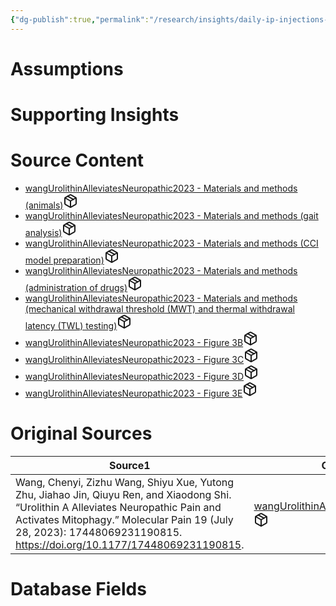 ```yaml
---
{"dg-publish":true,"permalink":"/research/insights/daily-ip-injections-of-2-5-mg-kg-urolithin-a-in-mice-reduce-the-pain-related-behavioral-deficits-from-chronic-sciatic-constriction-compared-to-mice-not-administered-urolithin-a-when-injections-begin-immediately-after-constriction-surgery/"}
---
```


# Assumptions
<div><ul class="dataview list-view-ul"></ul></div>

# Supporting Insights
<div><ul class="dataview list-view-ul"></ul></div>

# Source Content
<div><ul class="dataview list-view-ul"><li><span><a data-tooltip-position="top" aria-label="Research/Source Content/wangUrolithinAlleviatesNeuropathic2023 - Materials and methods (animals).md" data-href="Research/Source Content/wangUrolithinAlleviatesNeuropathic2023 - Materials and methods (animals).md" href="Research/Source Content/wangUrolithinAlleviatesNeuropathic2023 - Materials and methods (animals).md" class="internal-link" target="_blank" rel="noopener" fileclass-name="Research Links">wangUrolithinAlleviatesNeuropathic2023 - Materials and methods (animals)</a><a class="metadata-menu fileclass-icon"><svg xmlns="http://www.w3.org/2000/svg" width="24" height="24" viewBox="0 0 24 24" fill="none" stroke="currentColor" stroke-width="2" stroke-linecap="round" stroke-linejoin="round" class="svg-icon lucide-package"><path d="m7.5 4.27 9 5.15"></path><path d="M21 8a2 2 0 0 0-1-1.73l-7-4a2 2 0 0 0-2 0l-7 4A2 2 0 0 0 3 8v8a2 2 0 0 0 1 1.73l7 4a2 2 0 0 0 2 0l7-4A2 2 0 0 0 21 16Z"></path><path d="m3.3 7 8.7 5 8.7-5"></path><path d="M12 22V12"></path></svg></a></span></li><li><span><a data-tooltip-position="top" aria-label="Research/Source Content/wangUrolithinAlleviatesNeuropathic2023 - Materials and methods (gait analysis).md" data-href="Research/Source Content/wangUrolithinAlleviatesNeuropathic2023 - Materials and methods (gait analysis).md" href="Research/Source Content/wangUrolithinAlleviatesNeuropathic2023 - Materials and methods (gait analysis).md" class="internal-link" target="_blank" rel="noopener" fileclass-name="Research Links">wangUrolithinAlleviatesNeuropathic2023 - Materials and methods (gait analysis)</a><a class="metadata-menu fileclass-icon"><svg xmlns="http://www.w3.org/2000/svg" width="24" height="24" viewBox="0 0 24 24" fill="none" stroke="currentColor" stroke-width="2" stroke-linecap="round" stroke-linejoin="round" class="svg-icon lucide-package"><path d="m7.5 4.27 9 5.15"></path><path d="M21 8a2 2 0 0 0-1-1.73l-7-4a2 2 0 0 0-2 0l-7 4A2 2 0 0 0 3 8v8a2 2 0 0 0 1 1.73l7 4a2 2 0 0 0 2 0l7-4A2 2 0 0 0 21 16Z"></path><path d="m3.3 7 8.7 5 8.7-5"></path><path d="M12 22V12"></path></svg></a></span></li><li><span><a data-tooltip-position="top" aria-label="Research/Source Content/wangUrolithinAlleviatesNeuropathic2023 - Materials and methods (CCI model preparation).md" data-href="Research/Source Content/wangUrolithinAlleviatesNeuropathic2023 - Materials and methods (CCI model preparation).md" href="Research/Source Content/wangUrolithinAlleviatesNeuropathic2023 - Materials and methods (CCI model preparation).md" class="internal-link" target="_blank" rel="noopener" fileclass-name="Research Links">wangUrolithinAlleviatesNeuropathic2023 - Materials and methods (CCI model preparation)</a><a class="metadata-menu fileclass-icon"><svg xmlns="http://www.w3.org/2000/svg" width="24" height="24" viewBox="0 0 24 24" fill="none" stroke="currentColor" stroke-width="2" stroke-linecap="round" stroke-linejoin="round" class="svg-icon lucide-package"><path d="m7.5 4.27 9 5.15"></path><path d="M21 8a2 2 0 0 0-1-1.73l-7-4a2 2 0 0 0-2 0l-7 4A2 2 0 0 0 3 8v8a2 2 0 0 0 1 1.73l7 4a2 2 0 0 0 2 0l7-4A2 2 0 0 0 21 16Z"></path><path d="m3.3 7 8.7 5 8.7-5"></path><path d="M12 22V12"></path></svg></a></span></li><li><span><a data-tooltip-position="top" aria-label="Research/Source Content/wangUrolithinAlleviatesNeuropathic2023 - Materials and methods (administration of drugs).md" data-href="Research/Source Content/wangUrolithinAlleviatesNeuropathic2023 - Materials and methods (administration of drugs).md" href="Research/Source Content/wangUrolithinAlleviatesNeuropathic2023 - Materials and methods (administration of drugs).md" class="internal-link" target="_blank" rel="noopener" fileclass-name="Research Links">wangUrolithinAlleviatesNeuropathic2023 - Materials and methods (administration of drugs)</a><a class="metadata-menu fileclass-icon"><svg xmlns="http://www.w3.org/2000/svg" width="24" height="24" viewBox="0 0 24 24" fill="none" stroke="currentColor" stroke-width="2" stroke-linecap="round" stroke-linejoin="round" class="svg-icon lucide-package"><path d="m7.5 4.27 9 5.15"></path><path d="M21 8a2 2 0 0 0-1-1.73l-7-4a2 2 0 0 0-2 0l-7 4A2 2 0 0 0 3 8v8a2 2 0 0 0 1 1.73l7 4a2 2 0 0 0 2 0l7-4A2 2 0 0 0 21 16Z"></path><path d="m3.3 7 8.7 5 8.7-5"></path><path d="M12 22V12"></path></svg></a></span></li><li><span><a data-tooltip-position="top" aria-label="Research/Source Content/wangUrolithinAlleviatesNeuropathic2023 - Materials and methods (mechanical withdrawal threshold (MWT) and thermal withdrawal latency (TWL) testing).md" data-href="Research/Source Content/wangUrolithinAlleviatesNeuropathic2023 - Materials and methods (mechanical withdrawal threshold (MWT) and thermal withdrawal latency (TWL) testing).md" href="Research/Source Content/wangUrolithinAlleviatesNeuropathic2023 - Materials and methods (mechanical withdrawal threshold (MWT) and thermal withdrawal latency (TWL) testing).md" class="internal-link" target="_blank" rel="noopener" fileclass-name="Research Links">wangUrolithinAlleviatesNeuropathic2023 - Materials and methods (mechanical withdrawal threshold (MWT) and thermal withdrawal latency (TWL) testing)</a><a class="metadata-menu fileclass-icon"><svg xmlns="http://www.w3.org/2000/svg" width="24" height="24" viewBox="0 0 24 24" fill="none" stroke="currentColor" stroke-width="2" stroke-linecap="round" stroke-linejoin="round" class="svg-icon lucide-package"><path d="m7.5 4.27 9 5.15"></path><path d="M21 8a2 2 0 0 0-1-1.73l-7-4a2 2 0 0 0-2 0l-7 4A2 2 0 0 0 3 8v8a2 2 0 0 0 1 1.73l7 4a2 2 0 0 0 2 0l7-4A2 2 0 0 0 21 16Z"></path><path d="m3.3 7 8.7 5 8.7-5"></path><path d="M12 22V12"></path></svg></a></span></li><li><span><a data-tooltip-position="top" aria-label="Research/Source Content/wangUrolithinAlleviatesNeuropathic2023 - Figure 3B.md" data-href="Research/Source Content/wangUrolithinAlleviatesNeuropathic2023 - Figure 3B.md" href="Research/Source Content/wangUrolithinAlleviatesNeuropathic2023 - Figure 3B.md" class="internal-link" target="_blank" rel="noopener" fileclass-name="Research Links">wangUrolithinAlleviatesNeuropathic2023 - Figure 3B</a><a class="metadata-menu fileclass-icon"><svg xmlns="http://www.w3.org/2000/svg" width="24" height="24" viewBox="0 0 24 24" fill="none" stroke="currentColor" stroke-width="2" stroke-linecap="round" stroke-linejoin="round" class="svg-icon lucide-package"><path d="m7.5 4.27 9 5.15"></path><path d="M21 8a2 2 0 0 0-1-1.73l-7-4a2 2 0 0 0-2 0l-7 4A2 2 0 0 0 3 8v8a2 2 0 0 0 1 1.73l7 4a2 2 0 0 0 2 0l7-4A2 2 0 0 0 21 16Z"></path><path d="m3.3 7 8.7 5 8.7-5"></path><path d="M12 22V12"></path></svg></a></span></li><li><span><a data-tooltip-position="top" aria-label="Research/Source Content/wangUrolithinAlleviatesNeuropathic2023 - Figure 3C.md" data-href="Research/Source Content/wangUrolithinAlleviatesNeuropathic2023 - Figure 3C.md" href="Research/Source Content/wangUrolithinAlleviatesNeuropathic2023 - Figure 3C.md" class="internal-link" target="_blank" rel="noopener" fileclass-name="Research Links">wangUrolithinAlleviatesNeuropathic2023 - Figure 3C</a><a class="metadata-menu fileclass-icon"><svg xmlns="http://www.w3.org/2000/svg" width="24" height="24" viewBox="0 0 24 24" fill="none" stroke="currentColor" stroke-width="2" stroke-linecap="round" stroke-linejoin="round" class="svg-icon lucide-package"><path d="m7.5 4.27 9 5.15"></path><path d="M21 8a2 2 0 0 0-1-1.73l-7-4a2 2 0 0 0-2 0l-7 4A2 2 0 0 0 3 8v8a2 2 0 0 0 1 1.73l7 4a2 2 0 0 0 2 0l7-4A2 2 0 0 0 21 16Z"></path><path d="m3.3 7 8.7 5 8.7-5"></path><path d="M12 22V12"></path></svg></a></span></li><li><span><a data-tooltip-position="top" aria-label="Research/Source Content/wangUrolithinAlleviatesNeuropathic2023 - Figure 3D.md" data-href="Research/Source Content/wangUrolithinAlleviatesNeuropathic2023 - Figure 3D.md" href="Research/Source Content/wangUrolithinAlleviatesNeuropathic2023 - Figure 3D.md" class="internal-link" target="_blank" rel="noopener" fileclass-name="Research Links">wangUrolithinAlleviatesNeuropathic2023 - Figure 3D</a><a class="metadata-menu fileclass-icon"><svg xmlns="http://www.w3.org/2000/svg" width="24" height="24" viewBox="0 0 24 24" fill="none" stroke="currentColor" stroke-width="2" stroke-linecap="round" stroke-linejoin="round" class="svg-icon lucide-package"><path d="m7.5 4.27 9 5.15"></path><path d="M21 8a2 2 0 0 0-1-1.73l-7-4a2 2 0 0 0-2 0l-7 4A2 2 0 0 0 3 8v8a2 2 0 0 0 1 1.73l7 4a2 2 0 0 0 2 0l7-4A2 2 0 0 0 21 16Z"></path><path d="m3.3 7 8.7 5 8.7-5"></path><path d="M12 22V12"></path></svg></a></span></li><li><span><a data-tooltip-position="top" aria-label="Research/Source Content/wangUrolithinAlleviatesNeuropathic2023 - Figure 3E.md" data-href="Research/Source Content/wangUrolithinAlleviatesNeuropathic2023 - Figure 3E.md" href="Research/Source Content/wangUrolithinAlleviatesNeuropathic2023 - Figure 3E.md" class="internal-link" target="_blank" rel="noopener" fileclass-name="Research Links">wangUrolithinAlleviatesNeuropathic2023 - Figure 3E</a><a class="metadata-menu fileclass-icon"><svg xmlns="http://www.w3.org/2000/svg" width="24" height="24" viewBox="0 0 24 24" fill="none" stroke="currentColor" stroke-width="2" stroke-linecap="round" stroke-linejoin="round" class="svg-icon lucide-package"><path d="m7.5 4.27 9 5.15"></path><path d="M21 8a2 2 0 0 0-1-1.73l-7-4a2 2 0 0 0-2 0l-7 4A2 2 0 0 0 3 8v8a2 2 0 0 0 1 1.73l7 4a2 2 0 0 0 2 0l7-4A2 2 0 0 0 21 16Z"></path><path d="m3.3 7 8.7 5 8.7-5"></path><path d="M12 22V12"></path></svg></a></span></li></ul></div>

# Original Sources
<div><table class="dataview table-view-table"><thead class="table-view-thead"><tr class="table-view-tr-header"><th class="table-view-th"><span>Source</span><span class="dataview small-text">1</span></th><th class="table-view-th"><span>Citation Key</span></th></tr></thead><tbody class="table-view-tbody"><tr><td><span>Wang, Chenyi, Zizhu Wang, Shiyu Xue, Yutong Zhu, Jiahao Jin, Qiuyu Ren, and Xiaodong Shi. “Urolithin A Alleviates Neuropathic Pain and Activates Mitophagy.” Molecular Pain 19 (July 28, 2023): 17448069231190815. <a rel="noopener" class="external-link" href="https://doi.org/10.1177/17448069231190815" target="_blank">https://doi.org/10.1177/17448069231190815</a>.</span></td><td><span><a data-tooltip-position="top" aria-label="Research/Evidence Sources/wangUrolithinAlleviatesNeuropathic2023.md" data-href="Research/Evidence Sources/wangUrolithinAlleviatesNeuropathic2023.md" href="Research/Evidence Sources/wangUrolithinAlleviatesNeuropathic2023.md" class="internal-link" target="_blank" rel="noopener" fileclass-name="Research Links">wangUrolithinAlleviatesNeuropathic2023</a><a class="metadata-menu fileclass-icon"><svg xmlns="http://www.w3.org/2000/svg" width="24" height="24" viewBox="0 0 24 24" fill="none" stroke="currentColor" stroke-width="2" stroke-linecap="round" stroke-linejoin="round" class="svg-icon lucide-package"><path d="m7.5 4.27 9 5.15"></path><path d="M21 8a2 2 0 0 0-1-1.73l-7-4a2 2 0 0 0-2 0l-7 4A2 2 0 0 0 3 8v8a2 2 0 0 0 1 1.73l7 4a2 2 0 0 0 2 0l7-4A2 2 0 0 0 21 16Z"></path><path d="m3.3 7 8.7 5 8.7-5"></path><path d="M12 22V12"></path></svg></a></span></td></tr></tbody></table></div>

# Database Fields